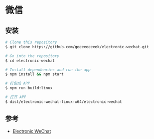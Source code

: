 # 微信

## 安装

```sh
# Clone this repository
$ git clone https://github.com/geeeeeeeeek/electronic-wechat.git

# Go into the repository
$ cd electronic-wechat

# Install dependencies and run the app
$ npm install && npm start
```

```sh
# 打包成 APP
$ npm run build:linux

# 打开 APP
$ dist/electronic-wechat-linux-x64/electronic-wechat
```

## 参考

* [Electronic WeChat](https://github.com/geeeeeeeeek/electronic-wechat)
